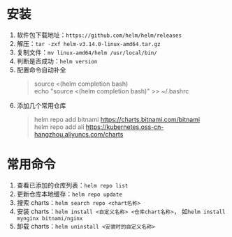 # 安装

1. 软件包下载地址：`https://github.com/helm/helm/releases`
2. 解压：`tar -zxf helm-v3.14.0-linux-amd64.tar.gz`
3. 复制文件：`mv linux-amd64/helm /usr/local/bin/`
4. 判断是否成功：`helm version`
5. 配置命令自动补全
   > source <(helm completion bash)  
   > echo "source <(helm completion bash)" >> ~/.bashrc
6. 添加几个常用仓库
   > helm repo add bitnami https://charts.bitnami.com/bitnami  
   > helm repo add ali https://kubernetes.oss-cn-hangzhou.aliyuncs.com/charts

# 常用命令

1. 查看已添加的仓库列表：`helm repo list`
2. 更新仓库本地缓存：`helm repo update`
3. 搜索 charts：`helm search repo <chart名称>`
4. 安装 charts：`helm install <自定义名称> <仓库chart名称>`， 如`helm install mynginx bitnami/nginx`
5. 卸载 charts：`helm uninstall <安装时的自定义名称>`
